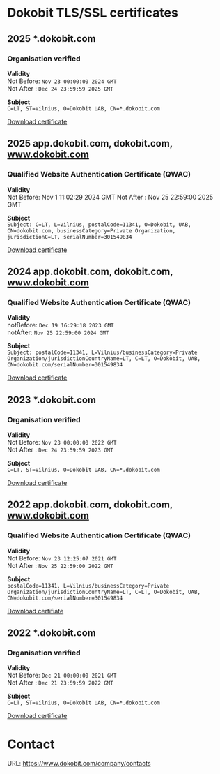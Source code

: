 # Dokobit TLS/SSL certificates


## 2025 *.dokobit.com
### Organisation verified
__Validity__ \
Not Before: `Nov 23 00:00:00 2024 GMT` \
Not After : `Dec 24 23:59:59 2025 GMT`

__Subject__ \
`C=LT, ST=Vilnius, O=Dokobit UAB, CN=*.dokobit.com`

[Download certificate](https://github.com/dokobit/certificates/blob/main/2025/dokobit_com.crt)

## 2025 app.dokobit.com, dokobit.com, www.dokobit.com
### Qualified Website Authentication Certificate (QWAC)
__Validity__ \
 Not Before: Nov  1 11:02:29 2024 GMT
 Not After : Nov 25 22:59:00 2025 GMT

__Subject__ \
`Subject: C=LT, L=Vilnius, postalCode=11341, O=Dokobit, UAB, CN=dokobit.com, businessCategory=Private Organization, jurisdictionC=LT, serialNumber=301549834`

[Download certificate](https://github.com/dokobit/certificates/blob/main/2025/qwac_dokobit_com.crt)



## 2024 app.dokobit.com, dokobit.com, www.dokobit.com
### Qualified Website Authentication Certificate (QWAC)
__Validity__ \
notBefore: `Dec 19 16:29:18 2023 GMT` \
notAfter: `Nov 25 22:59:00 2024 GMT`

__Subject__ \
`Subject: postalCode=11341, L=Vilnius/businessCategory=Private Organization/jurisdictionCountryName=LT, C=LT, O=Dokobit, UAB, CN=dokobit.com/serialNumber=301549834`

[Download certificate](https://github.com/dokobit/certificates/blob/main/2024/qwac_dokobit_com.crt)


## 2023 *.dokobit.com
### Organisation verified
__Validity__ \
Not Before: `Nov 23 00:00:00 2022 GMT` \
Not After : `Dec 24 23:59:59 2023 GMT`

__Subject__ \
`C=LT, ST=Vilnius, O=Dokobit UAB, CN=*.dokobit.com`

[Download certificate](https://github.com/dokobit/certificates/blob/main/2023/dokobit_com.crt)

## 2022 app.dokobit.com, dokobit.com, www.dokobit.com
### Qualified Website Authentication Certificate (QWAC)
__Validity__ \
Not Before: `Nov 23 12:25:07 2021 GMT`\
Not After : `Nov 25 22:59:00 2022 GMT`

__Subject__ \
`postalCode=11341, L=Vilnius/businessCategory=Private Organization/jurisdictionCountryName=LT, C=LT, O=Dokobit, UAB, CN=dokobit.com/serialNumber=301549834`

[Download certifiate](https://github.com/dokobit/certificates/blob/main/2022/qwac_dokobit_com.crt)

## 2022 *.dokobit.com
### Organisation verified
__Validity__ \
Not Before: `Dec 21 00:00:00 2021 GMT` \
Not After : `Dec 21 23:59:59 2022 GMT`

__Subject__ \
`C=LT, ST=Vilnius, O=Dokobit UAB, CN=*.dokobit.com`

[Download certificate](https://github.com/dokobit/certificates/blob/main/2022/dokobit_com.crt)

# Contact
URL: https://www.dokobit.com/company/contacts
